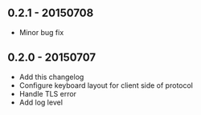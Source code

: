 ## 0.2.1 - 20150708
* Minor bug fix

## 0.2.0 - 20150707
* Add this changelog
* Configure keyboard layout for client side of protocol
* Handle TLS error
* Add log level